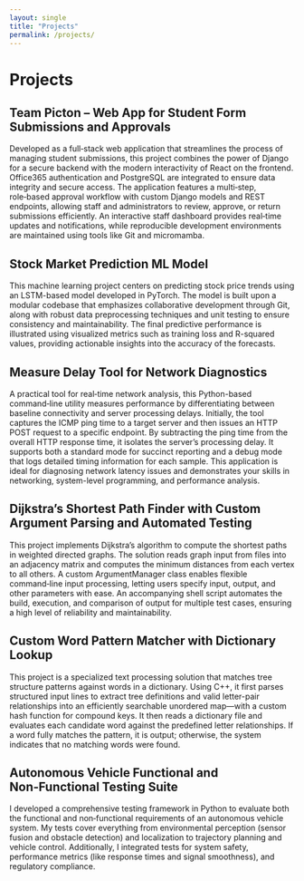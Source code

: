 ```yaml
---
layout: single
title: "Projects"
permalink: /projects/
---
```



# Projects

## Team Picton – Web App for Student Form Submissions and Approvals
Developed as a full‑stack web application that streamlines the process of managing student submissions, this project combines the power of Django for a secure backend with the modern interactivity of React on the frontend. Office365 authentication and PostgreSQL are integrated to ensure data integrity and secure access. The application features a multi‑step, role‑based approval workflow with custom Django models and REST endpoints, allowing staff and administrators to review, approve, or return submissions efficiently. An interactive staff dashboard provides real‑time updates and notifications, while reproducible development environments are maintained using tools like Git and micromamba. 
<!-- - [GitHub Link](https://github.com/YourRepo/project1) -->


## Stock Market Prediction ML Model
This machine learning project centers on predicting stock price trends using an LSTM-based model developed in PyTorch. The model is built upon a modular codebase that emphasizes collaborative development through Git, along with robust data preprocessing techniques and unit testing to ensure consistency and maintainability. The final predictive performance is illustrated using visualized metrics such as training loss and R-squared values, providing actionable insights into the accuracy of the forecasts.
<!-- - [GitHub Link](https://github.com/YourRepo/project2) -->

## Measure Delay Tool for Network Diagnostics
A practical tool for real‑time network analysis, this Python-based command‑line utility measures performance by differentiating between baseline connectivity and server processing delays. Initially, the tool captures the ICMP ping time to a target server and then issues an HTTP POST request to a specific endpoint. By subtracting the ping time from the overall HTTP response time, it isolates the server’s processing delay. It supports both a standard mode for succinct reporting and a debug mode that logs detailed timing information for each sample. This application is ideal for diagnosing network latency issues and demonstrates your skills in networking, system-level programming, and performance analysis.

## Dijkstra’s Shortest Path Finder with Custom Argument Parsing and Automated Testing
This project implements Dijkstra’s algorithm to compute the shortest paths in weighted directed graphs. The solution reads graph input from files into an adjacency matrix and computes the minimum distances from each vertex to all others. A custom ArgumentManager class enables flexible command‑line input processing, letting users specify input, output, and other parameters with ease. An accompanying shell script automates the build, execution, and comparison of output for multiple test cases, ensuring a high level of reliability and maintainability.

## Custom Word Pattern Matcher with Dictionary Lookup
This project is a specialized text processing solution that matches tree structure patterns against words in a dictionary. Using C++, it first parses structured input lines to extract tree definitions and valid letter-pair relationships into an efficiently searchable unordered map—with a custom hash function for compound keys. It then reads a dictionary file and evaluates each candidate word against the predefined letter relationships. If a word fully matches the pattern, it is output; otherwise, the system indicates that no matching words were found. 

## Autonomous Vehicle Functional and Non‑Functional Testing Suite
I developed a comprehensive testing framework in Python to evaluate both the functional and non‑functional requirements of an autonomous vehicle system. My tests cover everything from environmental perception (sensor fusion and obstacle detection) and localization to trajectory planning and vehicle control. Additionally, I integrated tests for system safety, performance metrics (like response times and signal smoothness), and regulatory compliance. 
